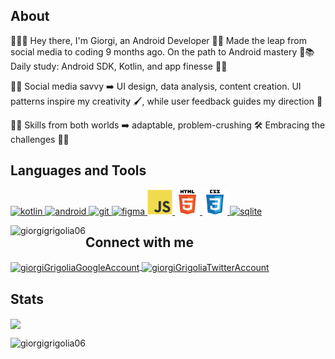 ## About
<p>🙋‍♂️👋 Hey there, I'm Giorgi, an Android Developer 📱✨ Made the leap from social media to coding 9 months ago. On the path to Android mastery 🤖📚 Daily study: Android SDK, Kotlin, and app finesse 🎩✨
</p>

<p>
  🎨💡 Social media savvy ➡️ UI design, data analysis, content creation. UI patterns inspire my creativity 🖌️, while user feedback guides my direction 🧭
</p>

<p>
  🔧🌟 Skills from both worlds ➡️ adaptable, problem-crushing 🛠️ Embracing the challenges 🌱🚀
</p>

## Languages and Tools
<p align="left">
  
  <a href="https://kotlinlang.org" target="_blank" rel="noreferrer"> 
    <img src="https://www.vectorlogo.zone/logos/kotlinlang/kotlinlang-icon.svg" alt="kotlin" width="40" height="40"/> 
  </a>
  
  <a href="https://developer.android.com" target="_blank" rel="noreferrer"> 
    <img src="https://www.vectorlogo.zone/logos/android/android-icon.svg" alt="android" width="40" height="40"/> 
  </a> 

  <a href="https://git-scm.com/" target="_blank" rel="noreferrer"> 
    <img src="https://www.vectorlogo.zone/logos/git-scm/git-scm-icon.svg" alt="git" width="40" height="40"/> 
  </a>

  <a href="https://www.figma.com/" target="_blank" rel="noreferrer"> 
    <img src="https://www.vectorlogo.zone/logos/figma/figma-icon.svg" alt="figma" width="40" height="40"/> 
  </a>

  <a href="https://developer.mozilla.org/en-US/docs/Web/JavaScript" target="_blank" rel="noreferrer"> 
    <img src="https://raw.githubusercontent.com/devicons/devicon/master/icons/javascript/javascript-original.svg" alt="javascript" width="40" height="40"/> 
  </a>

  <a href="https://www.w3.org/html/" target="_blank" rel="noreferrer"> 
    <img src="https://raw.githubusercontent.com/devicons/devicon/master/icons/html5/html5-original-wordmark.svg" alt="html5" width="40" height="40"/> 
  </a>
  
  <a href="https://www.w3schools.com/css/" target="_blank" rel="noreferrer"> 
    <img src="https://raw.githubusercontent.com/devicons/devicon/master/icons/css3/css3-original-wordmark.svg" alt="css3" width="40" height="40"/> 
  </a> 

  <a href="https://www.sqlite.org/" target="_blank" rel="noreferrer"> 
    <img src="https://www.vectorlogo.zone/logos/sqlite/sqlite-icon.svg" alt="sqlite" width="40" height="40"/> 
  </a>
</p>

<p align="left">
    <img align="left" src="https://github-readme-stats.vercel.app/api/top-langs?username=giorgigrigolia06&show_icons=true&locale=en&layout=compact&theme=transparent" alt="giorgigrigolia06" />
</p>

## Connect with me
<p align="left">
  <a href="https://g.dev/giorgiGrigolia" target="blank">
    <img align="center" src="https://upload.wikimedia.org/wikipedia/commons/5/53/Google_%22G%22_Logo.svg" alt="giorgiGrigoliaGoogleAccount" height="30" width="40" />
  </a>
  
  <a href="https://twitter.com/lifad_06" target="blank">
  <img align="center" src="https://raw.githubusercontent.com/rahuldkjain/github-profile-readme-generator/master/src/images/icons/Social/twitter.svg" alt="giorgiGrigoliaTwitterAccount" height="30" width="40" />
  </a>
</p>

## Stats
<p align="left">
  <img align="center" src="https://github-profile-summary-cards.vercel.app/api/cards/profile-details?username=GiorgiGrigolia06&theme=transparent"/>  
</p>

<p align="left"> 
  <img src="https://komarev.com/ghpvc/?username=giorgigrigolia06&label=Profile%20views&color=0e75b6&style=flat" alt="giorgigrigolia06" /> 
</p>

